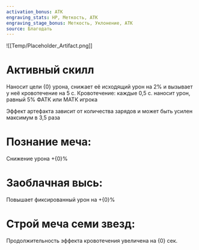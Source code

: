 ```yaml
---
activation_bonus: АТК
engraving_stats: HP, Меткость, АТК
engraving_stage_bonus: Меткость, Уклонение, АТК
source: Благодать
---
```

![[Temp/Placeholder_Artifact.png]]
# Активный скилл
Наносит цели {0} урона, снижает её исходящий урон на 2% и вызывает у неё кровотечение на 5 с.
Кровотечение: каждые 0,5 с. наносит урон, равный 5% ФАТК или МАТК игрока

Эффект артефакта зависит от количества зарядов и может быть усилен максимум в 3,5 раза

# Познание меча: 
Снижение урона +{0}%
# Заоблачная высь: 
Повышает фиксированный урон на +{0}%
# Строй меча семи звезд: 
Продолжительность эффекта кровотечения увеличена на {0} сек.
